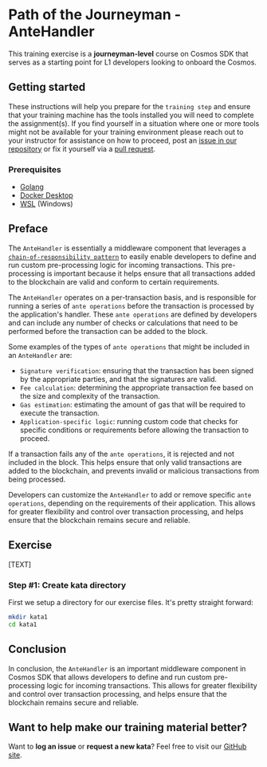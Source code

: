 # Path of the Journeyman - AnteHandler

This training exercise is a **journeyman-level** course on Cosmos SDK that serves as a starting point for L1 developers looking to onboard the Cosmos.

## Getting started

These instructions will help you prepare for the `training step` and ensure that your training machine has the tools installed you will need to complete the assignment(s). If you find yourself in a situation where one or more tools might not be available for your training environment please reach out to your instructor for assistance on how to proceed, post an [issue in our repository](https://github.com/classic-terra/dojo/issues) or fix it yourself via a [pull request](https://github.com/classic-terra/dojo/pulls).

### Prerequisites

* [Golang](https://go.dev/dl/)
* [Docker Desktop](https://www.docker.com/products/docker-desktop)
* [WSL](https://learn.microsoft.com/en-us/windows/wsl/install) (Windows)

## Preface

The `AnteHandler` is essentially a middleware component that leverages a [`chain-of-responsibility pattern`](https://www.geeksforgeeks.org/chain-responsibility-design-pattern/) to easily enable developers to define and run custom pre-processing logic for incoming transactions. This pre-processing is important because it helps ensure that all transactions added to the blockchain are valid and conform to certain requirements.

The `AnteHandler` operates on a per-transaction basis, and is responsible for running a series of `ante operations` before the transaction is processed by the application's handler. These `ante operations` are defined by developers and can include any number of checks or calculations that need to be performed before the transaction can be added to the block.

Some examples of the types of `ante operations` that might be included in an `AnteHandler` are:

* `Signature verification`: ensuring that the transaction has been signed by the appropriate parties, and that the signatures are valid.
* `Fee calculation`: determining the appropriate transaction fee based on the size and complexity of the transaction.
* `Gas estimation`: estimating the amount of gas that will be required to execute the transaction.
* `Application-specific logic`: running custom code that checks for specific conditions or requirements before allowing the transaction to proceed.

If a transaction fails any of the `ante operations`, it is rejected and not included in the block. This helps ensure that only valid transactions are added to the blockchain, and prevents invalid or malicious transactions from being processed.

Developers can customize the `AnteHandler` to add or remove specific `ante operations`, depending on the requirements of their application. This allows for greater flexibility and control over transaction processing, and helps ensure that the blockchain remains secure and reliable.

## Exercise

[TEXT]

### Step #1: Create kata directory

First we setup a directory for our exercise files. It's pretty straight forward:

```bash
mkdir kata1
cd kata1
```

## Conclusion

In conclusion, the `AnteHandler` is an important middleware component in Cosmos SDK that allows developers to define and run custom pre-processing logic for incoming transactions. This allows for greater flexibility and control over transaction processing, and helps ensure that the blockchain remains secure and reliable.

## Want to help make our training material better?

Want to **log an issue** or **request a new kata**? Feel free to visit our [GitHub site](https://github.com/classic-terra/dojo/issues).
